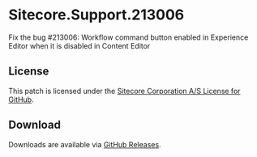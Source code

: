 # Sitecore.Support.213006
Fix the bug #213006: Workflow command button enabled in Experience Editor when it is disabled in Content Editor

## License  
This patch is licensed under the [Sitecore Corporation A/S License for GitHub](https://github.com/sitecoresupport/Sitecore.Support.213006/blob/master/LICENSE).  

## Download  
Downloads are available via [GitHub Releases](https://github.com/sitecoresupport/Sitecore.Support.213006/releases).  
